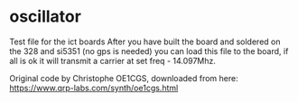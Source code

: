 # oscillator
Test file for the ict boards
After you have built the board and soldered on the 328 and si5351 (no gps is needed) you can load this file to the board, 
if all is ok it will transmit a carrier at set freq - 14.097Mhz.

Original code by Christophe OE1CGS, downloaded from here: https://www.qrp-labs.com/synth/oe1cgs.html
